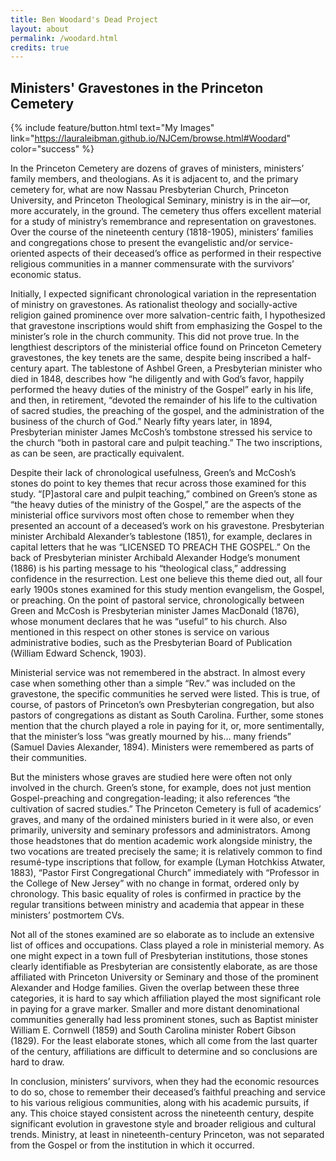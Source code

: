 ```yaml
---
title: Ben Woodard's Dead Project
layout: about
permalink: /woodard.html
credits: true
---
```


## Ministers' Gravestones in the Princeton Cemetery
{% include feature/button.html text="My Images" link="https://lauraleibman.github.io/NJCem/browse.html#Woodard" color="success" %}

In the Princeton Cemetery are dozens of graves of ministers, ministers’ family members, and theologians. As it is adjacent to, and the primary cemetery for, what are now Nassau Presbyterian Church, Princeton University, and Princeton Theological Seminary, ministry is in the air—or, more accurately, in the ground. The cemetery thus offers excellent material for a study of ministry’s remembrance and representation on gravestones. Over the course of the nineteenth century (1818-1905), ministers’ families and congregations chose to present the evangelistic and/or service-oriented aspects of their deceased’s office as performed in their respective religious communities in a manner commensurate with the survivors’ economic status.
  
Initially, I expected significant chronological variation in the representation of ministry on gravestones. As rationalist theology and socially-active religion gained prominence over more salvation-centric faith, I hypothesized that gravestone inscriptions would shift from emphasizing the Gospel to the minister’s role in the church community. This did not prove true. In the lengthiest descriptors of the ministerial office found on Princeton Cemetery gravestones, the key tenets are the same, despite being inscribed a half-century apart. The tablestone of Ashbel Green, a Presbyterian minister who died in 1848, describes how “he diligently and with God’s favor, happily performed the heavy duties of the ministry of the Gospel” early in his life, and then, in retirement, “devoted the remainder of his life to the cultivation of sacred studies, the preaching of the gospel, and the administration of the business of the church of God.” Nearly fifty years later, in 1894, Presbyterian minister James McCosh’s tombstone stressed his service to the church “both in pastoral care and pulpit teaching.” The two inscriptions, as can be seen, are practically equivalent.
 
Despite their lack of chronological usefulness, Green’s and McCosh’s stones do point to key themes that recur across those examined for this study. “[P]astoral care and pulpit teaching,” combined on Green’s stone as “the heavy duties of the ministry of the Gospel,” are the aspects of the ministerial office survivors most often chose to remember when they presented an account of a deceased’s work on his gravestone. Presbyterian minister Archibald Alexander’s tablestone (1851), for example, declares in capital letters that he was “LICENSED TO PREACH THE GOSPEL.” On the back of Presbyterian minister Archibald Alexander Hodge’s monument (1886) is his parting message to his “theological class,” addressing confidence in the resurrection. Lest one believe this theme died out, all four early 1900s stones examined for this study mention evangelism, the Gospel, or preaching. On the point of pastoral service, chronologically between Green and McCosh is Presbyterian minister James MacDonald (1876), whose monument declares that he was “useful” to his church. Also mentioned in this respect on other stones is service on various administrative bodies, such as the Presbyterian Board of Publication (William Edward Schenck, 1903). 
 
Ministerial service was not remembered in the abstract. In almost every case when something other than a simple “Rev.” was included on the gravestone, the specific communities he served were listed. This is true, of course, of pastors of Princeton’s own Presbyterian congregation, but also pastors of congregations as distant as South Carolina. Further, some stones mention that the church played a role in paying for it, or, more sentimentally, that the minister’s loss “was greatly mourned by his… many friends” (Samuel Davies Alexander, 1894). Ministers were remembered as parts of their communities.

But the ministers whose graves are studied here were often not only involved in the church. Green’s stone, for example, does not just mention Gospel-preaching and congregation-leading; it also references “the cultivation of sacred studies.” The Princeton Cemetery is full of academics’ graves, and many of the ordained ministers buried in it were also, or even primarily, university and seminary professors and administrators. Among those headstones that do mention academic work alongside ministry, the two vocations are treated precisely the same; it is relatively common to find resumé-type inscriptions that follow, for example (Lyman Hotchkiss Atwater, 1883), “Pastor First Congregational Church” immediately with “Professor in the College of New Jersey” with no change in format, ordered only by chronology. This basic equality of roles is confirmed in practice by the regular transitions between ministry and academia that appear in these ministers’ postmortem CVs. 

Not all of the stones examined are so elaborate as to include an extensive list of offices and occupations. Class played a role in ministerial memory. As one might expect in a town full of Presbyterian institutions, those stones clearly identifiable as Presbyterian are consistently elaborate, as are those affiliated with Princeton University or Seminary and those of the prominent Alexander and Hodge families. Given the overlap between these three categories, it is hard to say which affiliation played the most significant role in paying for a grave marker. Smaller and more distant denominational communities generally had less prominent stones, such as Baptist minister William E. Cornwell (1859) and South Carolina minister Robert Gibson (1829). For the least elaborate stones, which all come from the last quarter of the century, affiliations are difficult to determine and so conclusions are hard to draw.
 
In conclusion, ministers’ survivors, when they had the economic resources to do so, chose to remember their deceased’s faithful preaching and service to his various religious communities, along with his academic pursuits, if any. This choice stayed consistent across the nineteenth century, despite significant evolution in gravestone style and broader religious and cultural trends. Ministry, at least in nineteenth-century Princeton, was not separated from the Gospel or from the institution in which it occurred.
